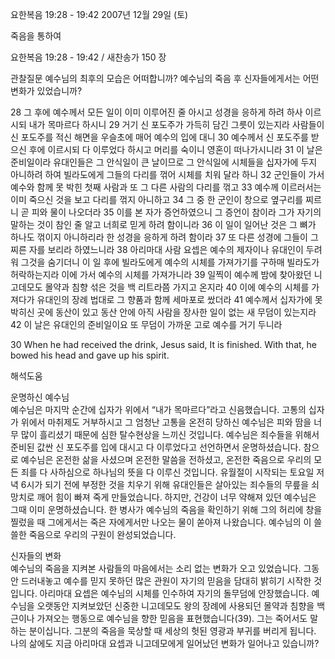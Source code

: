 요한복음 19:28 - 19:42 
2007년 12월 29일 (토)

죽음을 통하여



요한복음 19:28 - 19:42 / 새찬송가 150 장


관찰질문
예수님의 최후의 모습은 어떠합니까? 
예수님의 죽음 후 신자들에게서는 어떤 변화가 있었습니까? 

28 그 후에 예수께서 모든 일이 이미 이루어진 줄 아시고 성경을 응하게 하려 하사 이르시되 내가 목마르다 하시니 29 거기 신 포도주가 가득히 담긴 그릇이 있는지라 사람들이 신 포도주를 적신 해면을 우슬초에 매어 예수의 입에 대니 30 예수께서 신 포도주를 받으신 후에 이르시되 다 이루었다 하시고 머리를 숙이니 영혼이 떠나가시니라 31 이 날은 준비일이라 유대인들은 그 안식일이 큰 날이므로 그 안식일에 시체들을 십자가에 두지 아니하려 하여 빌라도에게 그들의 다리를 꺾어 시체를 치워 달라 하니 32 군인들이 가서 예수와 함께 못 박힌 첫째 사람과 또 그 다른 사람의 다리를 꺾고 33 예수께 이르러서는 이미 죽으신 것을 보고 다리를 꺾지 아니하고 34 그 중 한 군인이 창으로 옆구리를 찌르니 곧 피와 물이 나오더라 35 이를 본 자가 증언하였으니 그 증언이 참이라 그가 자기의 말하는 것이 참인 줄 알고 너희로 믿게 하려 함이니라 36 이 일이 일어난 것은 그 뼈가 하나도 꺾이지 아니하리라 한 성경을 응하게 하려 함이라 37 또 다른 성경에 그들이 그 찌른 자를 보리라 하였느니라 38 아리마대 사람 요셉은 예수의 제자이나 유대인이 두려워 그것을 숨기더니 이 일 후에 빌라도에게 예수의 시체를 가져가기를 구하매 빌라도가 허락하는지라 이에 가서 예수의 시체를 가져가니라 39 일찍이 예수께 밤에 찾아왔던 니고데모도 몰약과 침향 섞은 것을 백 리트라쯤 가지고 온지라 40 이에 예수의 시체를 가져다가 유대인의 장례 법대로 그 향품과 함께 세마포로 쌌더라 41 예수께서 십자가에 못 박히신 곳에 동산이 있고 동산 안에 아직 사람을 장사한 일이 없는 새 무덤이 있는지라 42 이 날은 유대인의 준비일이요 또 무덤이 가까운 고로 예수를 거기 두니라 

30 When he had received the drink, Jesus said, It is finished. With that, he bowed his head and gave up his spirit.

해석도움





운명하신 예수님  
예수님은 마지막 순간에 십자가 위에서 “내가 목마르다”라고 신음했습니다. 고통의 십자가 위에서 마취제도 거부하시고 그 엄청난 고통을 온전히 당하신 예수님은 피와 땀을 너무 많이 흘리셨기 때문에 심한 탈수현상을 느끼신 것입니다. 예수님은 죄수들을 위해서 준비된 값싼 신 포도주를 입에 대시고 다 이루었다고 선언하면서 운명하셨습니다. 참으로 예수님은 온전한 삶을 사셨으며 온전한 말씀을 전하셨고, 온전한 죽음으로 우리의 모든 죄를 다 사하심으로 하나님의 뜻을 다 이루신 것입니다. 유월절이 시작되는 토요일 저녁 6시가 되기 전에 부정한 것을 치우기 위해 유대인들은 살아있는 죄수들의 무릎을 쇠망치로 깨어 힘이 빠져 죽게 만들었습니다. 하지만, 건강이 너무 약해져 있던 예수님은 그때 이미 운명하셨습니다. 한 병사가 예수님의 죽음을 확인하기 위해 그의 허리에 창을 찔렀을 때 그에게서는 죽은 자에게서만 나오는 물이 쏟아져 나왔습니다. 예수님의 이 쓸쓸한 죽음으로 우리의 구원이 완성되었습니다.       

신자들의 변화  
예수님의 죽음을 지켜본 사람들의 마음에서는 소리 없는 변화가 오고 있었습니다. 그동안 드러내놓고 예수를 믿지 못하던 많은 관원이 자기의 믿음을 담대히 밝히기 시작한 것입니다. 아리마대 요셉은 예수님의 시체를 인수하여 자기의 돌무덤에 안장했습니다. 예수님을 오랫동안 지켜보았던 신중한 니고데모도 왕의 장례에 사용되던 몰약과 침향을 백 근이나 가져오는 행동으로 예수님을 향한 믿음을 표현했습니다(39). 그는 죽어서도 말하는 분이십니다. 그분의 죽음을 묵상할 때 세상의 헛된 영광과 부귀를 버리게 됩니다. 나의 삶에도 지금 아리마대 요셉과 니고데모에게 일어났던 변화가 일어나고 있습니까?